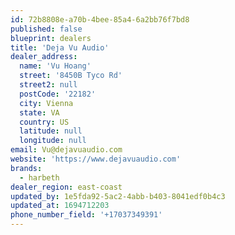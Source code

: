 ```yaml
---
id: 72b8808e-a70b-4bee-85a4-6a2bb76f7bd8
published: false
blueprint: dealers
title: 'Deja Vu Audio'
dealer_address:
  name: 'Vu Hoang'
  street: '8450B Tyco Rd'
  street2: null
  postCode: '22182'
  city: Vienna
  state: VA
  country: US
  latitude: null
  longitude: null
email: Vu@dejavuaudio.com
website: 'https://www.dejavuaudio.com'
brands:
  - harbeth
dealer_region: east-coast
updated_by: 1e5fda92-5ac2-4abb-b403-8041edf0b4c3
updated_at: 1694712203
phone_number_field: '+17037349391'
---
```

